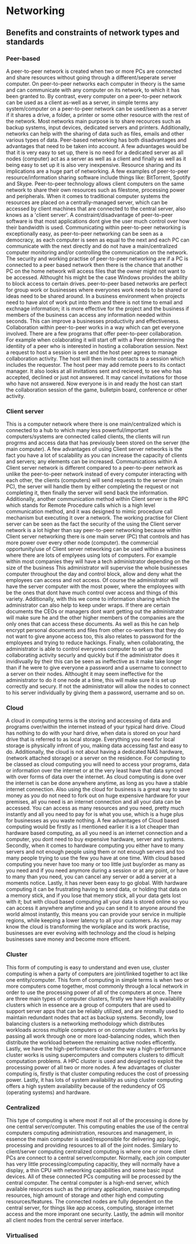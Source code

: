# Networking

## Benefits and constraints of network types and standards

### Peer-based
A peer-to-peer network is created when two or more PCs are connected and share resources without going through a different/seperate server computer. On peer-to-peer networks each computer in theory is the same and can communicate with any computer on its network, to which it has been granted to. By contrast, every computer on a peer-to-peer network can be used as a client as-well as a server, in simple terms any system/computer on a peer-to-peer network can be used/seen as a server if it shares a drive, a folder, a printer or some other resource with the rest of the network. Most networks main purpose is to share recources such as backup systems, input devices, dedicated servers and printers. Additionally, networks can help with the sharing of data such as files, emails and other various types of data. Peer-based networking has both disadvantages and advantages that need to be taken into account. A few advantages would be that it is very easy to set up, there is no need for a dedicated server as all nodes (computer) act as a server as well as a client and finally as well as it being easy to set up it is also very inexpensive. Resource sharing and its implications are a huge part of networking. A few examples of peer-to-peer resource/information sharing software include things like: BitTorrent, Spotify and Skype. Peer-to-peer technology allows client computers on the same network to share their own resources such as filestone, processing power and peripherals. When it comes to traditional computer systems the resources are placed on a centrally-managed server, which can be accessed by client machines that are connected to the central server, also knows as a 'client server'. A constraint/disadvantage of peer-to-peer software is that most applications dont give the user much control over how their bandwidth is used. Communicating within peer-to-peer networking is exceptionally easy, as peer-to-peer networking can be seen as a democracy, as each computer is seen as equal to the next and each PC can communicate with the next directly and do not have a main/centralized computer monitoring and/or controlling the communication on the network. The security and working practise of peer-to-peer networking are if a PC is connected to a peer based network then there is the chance that another PC on the home network will access files that the owner might not want to be accessed. Althought his might be the case Windows provides the ability to block access to certain drives. peer-to-peer based networks are perfect for group work or businesses where everyones work needs to be shared or ideas need to be shared around. In a business environment when projects need to have alot of work put into them and there is not time to email and exchnage information; it is more effective for the project and the business if members of the business can access any information needed within seconds. This can improve a businesses productivity and effectiveness. Collaboration within peer-to-peer works in a way which can get everyone involved. There are a few programs that offer peer-to-peer collaboration. For example when colaborating it will start off with a Peer determining the identiity of a peer who is interested in hosting a collaboration session. Next a request to host a session is sent and the host peer agrees to manage collaboration activity. The host will then invite contacts to a session which includes the requestor. The host peer may add remote peers to its contact manager. It also looks at all invitations sent and recieved, to see who has accepted, declined or just not answered. It may cancel invitations for those who have not answered. Now everyone is in and ready the host can start the collaboration session of  the game, bulletpin board, conference or other activity.

### Client server
This is a computer network where there is one main/centralized which is connected to a hub to which many less powerful/important computers/systems are connected called clients, the clients will run progrms and access data that has previously been stored on the server (the main computer). A few advantages of using Client server networks is the fact you have a lot of scalability as you can increase the capacity of clients and servers; any elements can be increased. Communications within A Client server network is different compared to a peer-to-peer network as unlike the peer-to-peer network instead of every computer interacting with each other, the clients (computers) will send requests to the server (main PC), the server will handle them by either completing the request or not completing it, then finally the server will send back the information. Additionally, another communication method within Client server is the RPC which stands for Remote Procedure calls which is a high level communication method, and it was designed to mimic procedure call mechanism but executing it over a network. The working practise for Client server can be seen as the fact the security of the using the Client server network is a lot higher than say peer-to-peer networking because within Client server networking there is one main server (PC) that controls and has more power over every other node (computer). the commercial opportunity/use of Client server networking can be used within a business where there are lots of emplyees using lots of computers. For example within most companies they will have a tech administrator depending on the size of the business This administrator will supervise the whole businesses computer throughout the day and control block, allow and deny what the employees can access and not access. Of course the administrator will have the server computer with the most power, where the employees with be the ones that dont have much control over access and things of this variety. Additionally, with this we come to information sharing which the administrator can also help to keep under wraps. If there are certain documents the CEOs or managers dont want getting out the administrator will make sure he and the other higher members of the companies are the only ones that can access these documents. As well as this he can help encrypt personal documents and files from other co-workers that they do not want to give anyone access too, this also relates to password for the employees and trying to reduce hackings. Finally, when collaborating, the administrator is able to control everyones computer to set up the collaborating activity securly and quickly but if the administrator does it invidivually by their this can be seen as ineffective as it make take longer than if he were to give everyone a password and a username to connect to a server on their nodes. Althought it may seem ineffective for the administrator to do it one node at a time, this will make sure it is set up correctly and secury. If not the administrator will allow the nodes to connect to his server individually by giving them a password, username and so on.

### Cloud
A cloud in computing terms is the storing and accessing of data and programs over/within the internet instead of your typical hard drive. Cloud has nothing to do with your hard drive, when data is stored on your hard drive that is referred to as local storage. Everything you need for local storage is physically infront of you, making data accessing fast and easy to do. Additionally, the cloud is not about having a dedicated NAS hardware, (network attached storage) or a server on the residence. For computing to be classed as cloud computing you will need to access your programs, data or information over the internet or at the very least have that data synced with over forms of data over the internet. As cloud computing is done over the internet is can be done anywhere anytime, as long as you have a stable internet connection. Also using the cloud for business is a great way to save money as you do not need to fork out on huge expensive hardware for your premises, all you need is an internet connection and all your data can be accessed. You can access as many resources and you need, pretty much instantly and all you need to pay for is what you use, which is a huge plus for businesses as you waste nothing. A few advantages of Cloud based computing would be firstly as I mentioned earlier it is a lot cheaper than hardware based computing, as all you need is an internet connection and a computer, you dont need to buy expensive hardware, server and systems. Secondly, when it comes to hardware computing you either have to many servers and not enough people using them or not enough servers and too many people trying to use the few you have at one time. With cloud based computing you never have too many or too little just buy/order as many as you need and if you need anymore during a session or at any point, or have to many than you need, you can cancel any server or add a server at a moments notice. Lastly, it has never been easy to go global. With hardware computing it can be frustrating having to send data, or holding that data on a memory stick, and if you lose that memory stick, all your data gets lost with it; but with cloud based computing all your data is stored online so you can access it anywhere anytime and you can send it to anyone around the world almost instantly, this means you can provide your service in multiple regions, while keeping a lower latency to all your customers. As you may know the cloud is transforming the workplace and its work practise, businesses are ever evolving with technology and the cloud is helping businesses save money and become more efficent. 

### Cluster 
This form of computing is easy to understand and even use, cluster computing is when a party of computers are joint/linked together to act like one entity/computer. This form of computing in simple terms is when two or more computers come together, most commonly through a local network in order to use the processing power of all of the computers at once. There are three main types of computer clusters, firstly we have High availability clusters which in essence are a group of computers that are used to support server apps that can be reliably utilized, and are nromally used to maintain redundant nodes that act as backup systems. Secondly, low balancing clusters is a networking methodology which distributes workloads across multiple computers or on computer clusters. It works by passing all work through one or more load-balancing nodes, which then distribute the workload between the remaining active nodes efficently. Lastly, we have the high-performance cluster the way a high-performance cluster works is using supercomputers and computers clusters to difficult computation problems. A HPC cluster is used and designed to exploit the processing power of all two or more nodes. A few advantages of cluster computing is, firstly is that cluster computing reduces the cost of proessing power. Lastly, it has lots of system availability as using cluster computing offers a high system availability because of the redundency of OS (operating systems) and hardware.

### Centralized 
This type of computing is where most if not all of the processing is done by one central server/computer. This computing enables the use of the central computers computing administration, resources and management, in essence the main computer is used/responsible for delivering app logic, processing and providing resources to all of the joint nodes. Similary to client/server computing centralized computing is where one or more client PCs are connect to a central server/computer. Normally, each join computer has very little processing/computing capacitiy, they will normally have a display, a thin CPU with networking capabilities and some basic input devices. All of these connected PCs computing will be processed by the central computer. The central computer is a high-end server, which available resources such as the primary application, massive computing resources, high amount of storage and other high end computing resources/features. The connected nodes are fully dependent on the central server, for things like app access, computing, storage internet access and the more imporant one security. Lastly, the admin will monitor all client nodes from the central server interface.

### Virtualised

